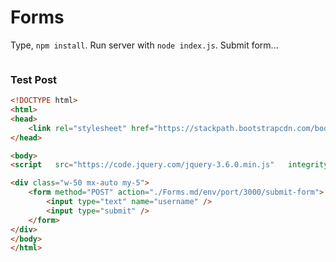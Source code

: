 # Forms

Type, `npm install`.
Run server with `node index.js`. Submit form... 

```| {type: 'terminal'}
```


### Test Post

```html |{type: 'playground'}
<!DOCTYPE html>
<html>
<head>
    <link rel="stylesheet" href="https://stackpath.bootstrapcdn.com/bootstrap/4.3.1/css/bootstrap.min.css" integrity="sha384-ggOyR0iXCbMQv3Xipma34MD+dH/1fQ784/j6cY/iJTQUOhcWr7x9JvoRxT2MZw1T" crossorigin="anonymous">
</head>

<body>
<script   src="https://code.jquery.com/jquery-3.6.0.min.js"   integrity="sha256-/xUj+3OJU5yExlq6GSYGSHk7tPXikynS7ogEvDej/m4="   crossorigin="anonymous"></script>

<div class="w-50 mx-auto my-5">
    <form method="POST" action="./Forms.md/env/port/3000/submit-form">
        <input type="text" name="username" />
        <input type="submit" />
    </form>
</div>
</body>
</html>
```


